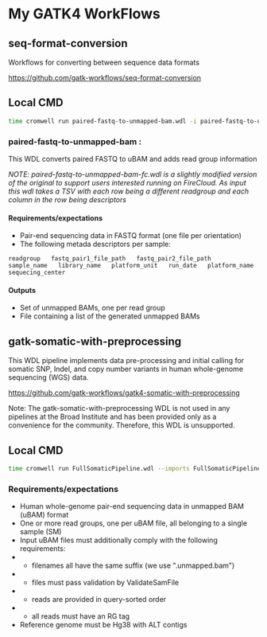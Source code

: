 # My GATK4 WorkFlows

## seq-format-conversion
Workflows for converting between sequence data formats

<https://github.com/gatk-workflows/seq-format-conversion>

## Local CMD

```bash
time cromwell run paired-fastq-to-unmapped-bam.wdl -i paired-fastq-to-unmapped-bam.inputs.json >cromwell.log 2>cromwell.err &
```

### paired-fastq-to-unmapped-bam :
This WDL converts paired FASTQ to uBAM and adds read group information

*NOTE: paired-fastq-to-unmapped-bam-fc.wdl is a slightly modified version of the original to support users interested running on FireCloud.
As input this wdl takes a TSV with each row being a different readgroup and each column in the row being descriptors*

#### Requirements/expectations
- Pair-end sequencing data in FASTQ format (one file per orientation)
- The following metada descriptors per sample:
```
readgroup   fastq_pair1_file_path   fastq_pair2_file_path   sample_name   library_name   platform_unit   run_date   platform_name   sequecing_center
```

#### Outputs
- Set of unmapped BAMs, one per read group
- File containing a list of the generated unmapped BAMs

## gatk-somatic-with-preprocessing

This WDL pipeline implements data pre-processing and initial calling for somatic SNP,
Indel, and copy number variants in human whole-genome sequencing (WGS) data.

<https://github.com/gatk-workflows/gatk4-somatic-with-preprocessing>

Note: The gatk-somatic-with-preprocessing WDL is not used in any pipelines at the Broad Institute
and has been provided only as a convenience for the community.  Therefore, this WDL is unsupported.

## Local CMD

```bash
time cromwell run FullSomaticPipeline.wdl --imports FullSomaticPipeline.imports.zip -i FullSomaticPipeline.json >cromwell.`date '+%Y%m%d%H%M%S'`.log 2>cromwell.`date '+%Y%m%d%H%M%S'`.err &
```

### Requirements/expectations
 - Human whole-genome pair-end sequencing data in unmapped BAM (uBAM) format
 - One or more read groups, one per uBAM file, all belonging to a single sample (SM)
 - Input uBAM files must additionally comply with the following requirements:
 - - filenames all have the same suffix (we use ".unmapped.bam")
 - - files must pass validation by ValidateSamFile
 - - reads are provided in query-sorted order
 - - all reads must have an RG tag
 - Reference genome must be Hg38 with ALT contigs

